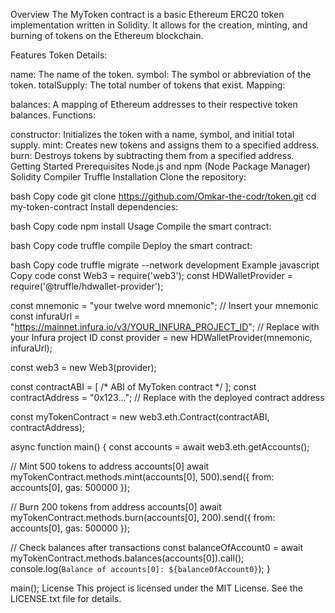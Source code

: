 Overview The MyToken contract is a basic Ethereum ERC20 token implementation written in Solidity. It allows for the creation, minting, and burning of tokens on the Ethereum blockchain.

Features Token Details:

name: The name of the token. symbol: The symbol or abbreviation of the token. totalSupply: The total number of tokens that exist. Mapping:

balances: A mapping of Ethereum addresses to their respective token balances. Functions:

constructor: Initializes the token with a name, symbol, and initial total supply. mint: Creates new tokens and assigns them to a specified address. burn: Destroys tokens by subtracting them from a specified address. Getting Started Prerequisites Node.js and npm (Node Package Manager) Solidity Compiler Truffle Installation Clone the repository:

bash Copy code git clone https://github.com/Omkar-the-codr/token.git cd my-token-contract Install dependencies:

bash Copy code npm install Usage Compile the smart contract:

bash Copy code truffle compile Deploy the smart contract:

bash Copy code truffle migrate --network development Example javascript Copy code const Web3 = require('web3'); const HDWalletProvider = require('@truffle/hdwallet-provider');

const mnemonic = "your twelve word mnemonic"; // Insert your mnemonic const infuraUrl = "https://mainnet.infura.io/v3/YOUR_INFURA_PROJECT_ID"; // Replace with your Infura project ID const provider = new HDWalletProvider(mnemonic, infuraUrl);

const web3 = new Web3(provider);

const contractABI = [ /* ABI of MyToken contract */ ]; const contractAddress = "0x123..."; // Replace with the deployed contract address

const myTokenContract = new web3.eth.Contract(contractABI, contractAddress);

async function main() { const accounts = await web3.eth.getAccounts();

// Mint 500 tokens to address accounts[0]
await myTokenContract.methods.mint(accounts[0], 500).send({ from: accounts[0], gas: 500000 });

// Burn 200 tokens from address accounts[0]
await myTokenContract.methods.burn(accounts[0], 200).send({ from: accounts[0], gas: 500000 });

// Check balances after transactions
const balanceOfAccount0 = await myTokenContract.methods.balances(accounts[0]).call();
console.log(`Balance of accounts[0]: ${balanceOfAccount0}`);
}

main(); License This project is licensed under the MIT License. See the LICENSE.txt file for details.
